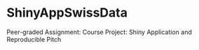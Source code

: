# ShinyAppSwissData
Peer-graded Assignment: Course Project: Shiny Application and Reproducible Pitch
